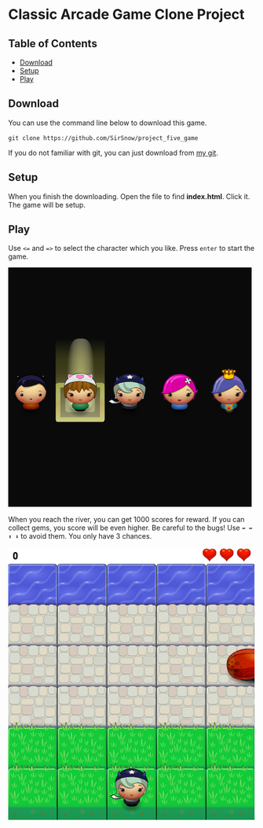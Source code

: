 # Classic Arcade Game Clone Project

## Table of Contents

- [Download](#download)
- [Setup](#setup)
- [Play](#play)

## Download

You can use the command line below to download this game. 
 
 ```git (type)
 git clone https://github.com/SirSnow/project_five_game
 ```
 
If you do not familiar with git, you can just download from [my git](https://github.com/SirSnow/project_five_game).

## Setup

When you finish the downloading. Open the file to find **index.html**. Click it. The game will be setup.

## Play
  Use  `<=` and `=>` to select the character which you like. Press `enter` to start the game.
  
  ![capture game](/images/capture_start.png)

  When you reach the river, you can get 1000 scores for reward. If you can collect gems, you score will be even higher. Be careful
to the bugs! Use `⬅️ ➡️ ⬆️️ ⬇️️` to avoid them. You only have 3 chances.
  
  ![capture game](/images/capture_game.png)